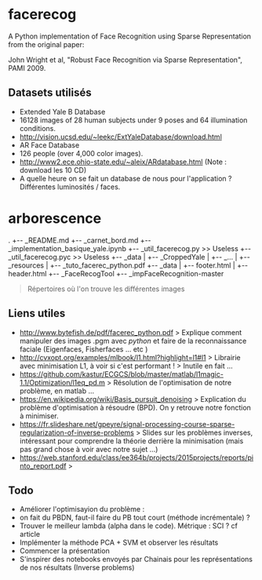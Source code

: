 # facerecog
A Python implementation of Face Recognition using Sparse Representation from the original paper:

John Wright et al, "Robust Face Recognition via Sparse Representation", PAMI 2009.

## Datasets utilisés

* Extended Yale B Database
 * 16128 images of 28 human subjects under 9 poses and 64 illumination conditions.
 * http://vision.ucsd.edu/~leekc/ExtYaleDatabase/download.html
* AR Face Database
 * 126 people (over 4,000 color images).
 * http://www2.ece.ohio-state.edu/~aleix/ARdatabase.html (Note : download les 10 CD)
* A quelle heure on se fait un database de nous pour l'application ? Différentes luminosités / faces.

# arborescence

.
+-- _README.md
+-- _carnet_bord.md
+-- _implementation_basique_yale.ipynb
+-- _util_facerecog.py >> Useless
+-- _util_facerecog.pyc >> Useless
+-- _data
|   +-- _CroppedYale
|       +-- _...
|   +-- _resources
|       +-- _tuto_facerec_python.pdf
+-- _data
|   +-- footer.html
|   +-- header.html
+-- _FaceRecogTool
+-- _impFaceRecognition-master

> Répertoires où l'on trouve les différentes images

## Liens utiles

* http://www.bytefish.de/pdf/facerec_python.pdf > Explique comment manipuler des images .pgm avec *python* et faire de la reconnaissance faciale (Eigenfaces, Fisherfaces ... etc )
* http://cvxopt.org/examples/mlbook/l1.html?highlight=l1#l1 > Librairie avec minimisation L1, à voir si c'est performant ! > Inutile en fait ...
* https://github.com/kastur/ECGCS/blob/master/matlab/l1magic-1.1/Optimization/l1eq_pd.m > Résolution de l'optimisation de notre problème, en matlab ...
* https://en.wikipedia.org/wiki/Basis_pursuit_denoising > Explication du problème d'optimisation à résoudre (BPD). On y retrouve notre fonction à minimiser.
* https://fr.slideshare.net/gpeyre/signal-processing-course-sparse-regularization-of-inverse-problems > Slides sur les problèmes inverses, intéressant pour comprendre la théorie derrière la minimisation (mais pas grand chose à voir avec notre sujet ...)
* https://web.stanford.edu/class/ee364b/projects/2015projects/reports/pinto_report.pdf > 

## Todo

* Améliorer l'optimisayion du problème : 
 * on fait du PBDN, faut-il faire du PB tout court (méthode incrémentale) ?
 * Trouver le meilleur lambda (alpha dans le code). Métrique : SCI ? cf article
* Implémenter la méthode PCA + SVM et observer les résultats
* Commencer la présentation
* S'inspirer des notebooks envoyés par Chainais pour les représentations de nos résultats (Inverse problems)